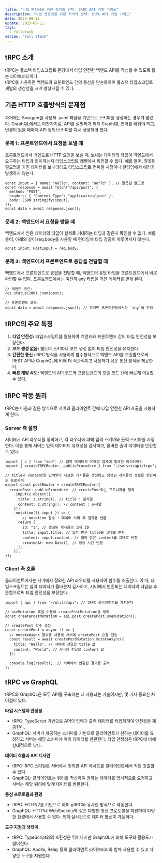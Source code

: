 ```yaml
---
title: "타입 안정성을 위한 최적의 선택: tRPC API 개발 가이드"
description: "타입 안정성을 위한 최적의 선택: tRPC API 개발 가이드"
date: 2023-09-11
update: 2023-09-11
tags:
  - fullstack
series: "Full Stack"
---
```


## tRPC 소개

tRPC는 풀스택 타입스크립트 환경에서 타입 안전한 백엔드 API를 작성할 수 있도록 돕는 라이브러리이다. <br/> tRPC를 사용하면 백엔드와 프론트엔드 간의 통신을 단순화하여 풀스택 타입스크립트 개발의 생산성을 크게 향상시킬 수 있다. 

## 기존 HTTP 호출방식의 문제점

과거에는 Swagger를 사용해 .yaml 파일을 기반으로 스키마를 생성하는 경우가 많았다. GraphQL에서도 마찬가지로, API를 설명하기 위해 GraphQL 언어를 배워야 하고, 변경이 있을 때마다 API 정의/스키마를 다시 생성해야 했다.

### 문제 1: 프론트엔드에서 요청을 보낼 때

프론트엔드에서 백엔드로 HTTP 요청을 보낼 때, 보내는 데이터의 타입이 백엔드에서 요구하는 타입과 일치하는지 타입스크립트 레벨에서 확인할 수 없다. 예를 들어, 잘못된 필드명을 가진 데이터를 보내더라도 타입스크립트 컴파일 시점이나 런타임에서 에러가 발생하지 않는다.

```tsx
const input = { name: "Hello", content: "World" }; // 잘못된 필드명
const response = await fetch("/api/post", {
  method: "POST",
  headers: { "Content-Type": "application/json" },
  body: JSON.stringify(input),
});
const data = await response.json();
```

### 문제 2: 백엔드에서 요청을 받을 때

백엔드에서 받은 데이터의 타입이 실제로 기대하는 타입과 같은지 확인할 수 없다. 예를 들어, 아래와 같이 req.body를 사용할 때 런타임에 타입 검증이 이루어지지 않는다.

```tsx
const input: PostInput = req.body;
```

### 문제 3: 백엔드에서 프론트엔드로 응답을 전달할 때

백엔드에서 프론트엔드로 응답을 전달할 때, 백엔드의 응답 타입을 프론트엔드에서 바로 확인할 수 없다. 프론트엔드에서는 여전히 any 타입을 가진 데이터를 받게 된다.

```tsx
// 백엔드 코드:
res.status(200).json(post);

// 프론트엔드 코드:
const data = await response.json(); // 하지만 프론트엔드에서는 `any`를 받음
```


## tRPC의 주요 특징

1. **타입 안전성:** 타입스크립트를 활용하여 백엔드와 프론트엔드 간의 타입 안전성을 보장한다.
2. **코드 생성 없음:** 별도의 스키마나 코드 생성 없이 타입 안전성을 유지한다.
3. **간편한 통신 :** RPC 방식을 사용하여 함수형식으로 백엔드 API를 호출함으로써 REST API나 GraphQL에 비해 더 직관적이고 사용하기 쉬운 통신 방식을 제공한다.
4. **빠른 개발 속도:** 백엔드의 API 코드와 프론트엔드의 호출 코드 간에 빠르게 이동할 수 있다. 

## tRPC 작동 원리

tRPC는 다음과 같은 방식으로 서버와 클라이언트 간에 타입 안전한 API 호출을 가능하게 한다. 

### **Server 측 설정**
서버에서 API 라우터를 정의하고, 각 라우터에 대해 입력 스키마와 출력 스키마를 지정한다. 이를 통해 서버는 입력 데이터의 유효성을 검사하고, 올바른 출력 데이터를 반환할 수 있다.

```tsx
import { z } from "zod"; // 입력 데이터의 유효성 검사에 필요한 라이브러리
import { createTRPCRouter, publicProcedure } from "~/server/api/trpc"; 

// title과 content를 입력받아 새로운 게시물을 생성하고 생성된 게시물의 정보를 반환하는 프로시저
export const postRouter = createTRPCRouter({
  createPost: publicProcedure  // createPost라는 프로시저를 정의
    .input(z.object({
      title: z.string(), // title : 문자열
      content: z.string(), // content : 문자열
    }))
    .mutation(({ input }) => {  
	    // mutation 함수 : 데이터 처리 후 결과를 반환
      return {
        id: "1", // 생성된 게시물의 고유 ID
        title: input.title, // 입력 받은 title을 그대로 반환
        content: input.content, // 입력 받은 content를 그대로 반환
        createdAt: new Date(), // 생성 시간 반환
      };
    }),
});

```

### **Client 측 호출**
클라이언트에서는 서버에서 정의한 API 라우터를 사용하여 함수를 호출한다. 이 때, 타입스크립트는 입력 데이터가 올바른지 검사하고, 서버에서 반환되는 데이터의 타입을 추론함으로써 타입 안전성을 보장한다.

```tsx
import { api } from "~/utils/api"; // tRPC 클라이언트를 가져온다

// useMutation 훅을 이용해 createPostMutation을 정의
const createPostMutation = api.post.createPost.useMutation();

// createPost 함수 생성
const createPost = async () => {
  // mutateAsync 함수를 사용해 서버에 createPost 요청 전송
  const result = await createPostMutation.mutateAsync({
    title: "Hello", // 서버에 전달할 title 값
    content: "World", // 서버에 전달할 content 값
  });

  console.log(result);  // 서버에서 반환된 결과를 출력
};
```

## tRPC vs GraphQL

tRPC와 GraphQL은 모두 API를 구축하는 데 사용되는 기술이지만, 몇 가지 중요한 차이점이 있다. 

**타입 시스템과 안정성**

- tRPC: TypeScript 기반으로 API의 입력과 출력 데이터를 타입화하여 안전성을 제공한다.
- GraphQL: 서버가 제공하는 스키마를 기반으로 클라이언트가 원하는 데이터를 요청하고 서버는 해당 스키마에 따라 데이터를 반환한다. 타입 안정성은 tRPC에 비해 상대적으로 낮다.

**데이터 흐름과 API 디자인**

- tRPC: RPC 스타일로 서버에서 정의한 API 메서드를 클라이언트에서 직접 호출할 수 있다.
- GraphQL: 클라이언트는 쿼리를 작성하여 원하는 데이터를 명시적으로 요청하고 서버는 해당 쿼리에 맞게 데이터를 반환한다. 

**통신 프로토콜과 환경**

- tRPC: HTTP/2를 기반으로 하며 gRPC와 유사한 방식으로 작동한다.
- GraphQL: HTTP나 WebSockets와 같은 다양한 통신 프로토콜을 지원하여 다양한 환경에서 사용할 수 있다. 특히 실시간으로 데이터 통신이 가능하다.

**도구 지원과 생태계:**

- tRPC: TypeScript와의 호환성은 뛰어나지만 GraphQL에 비해 도구의 활용도가 떨어진다.
- GraphQL: Apollo, Relay 등의 클라이언트 라이브러리와 함께 사용할 수 있고 다양한 도구를 지원한다.
